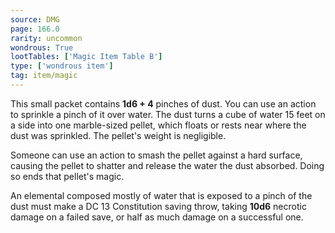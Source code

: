 ```yaml
---
source: DMG
page: 166.0
rarity: uncommon
wondrous: True
lootTables: ['Magic Item Table B']
type: ['wondrous item']
tag: item/magic
---
```


This small packet contains **1d6 + 4** pinches of dust. You can use an action to sprinkle a pinch of it over water. The dust turns a cube of water 15 feet on a side into one marble-sized pellet, which floats or rests near where the dust was sprinkled. The pellet's weight is negligible.

Someone can use an action to smash the pellet against a hard surface, causing the pellet to shatter and release the water the dust absorbed. Doing so ends that pellet's magic.

An elemental composed mostly of water that is exposed to a pinch of the dust must make a DC 13 Constitution saving throw, taking **10d6** necrotic damage on a failed save, or half as much damage on a successful one.


